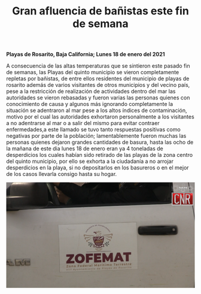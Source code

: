 ﻿---
layout: blog
title: "Gran afluencia de bañistas este fin de semana"
Date: 2021-01-18
categories: rosarito
permalink: /:categories/:title:output_ext
image: /img/cnr/2021-01-18-gran-afluencia-de-banistas-este-fin-de-semana.png
alt: "Gran afluencia de bañistas este fin de semana"
autor:
---


**Playas de Rosarito, Baja California; Lunes 18 de enero del 2021** 


A consecuencia de las altas temperaturas que se sintieron este pasado fin de semanas, las Playas del quinto municipio se vieron completamente repletas por bañistas, de entre ellos residentes del municipio de playas de rosarito además de varios visitantes de otros municipios y del vecino país, pese a la restricción de realización de actividades dentro del mar las autoridades se vieron rebasadas y fueron varias las personas quienes con conocimiento de causa y algunos más ignorando completamente la situación se adentraron al mar pese a los altos índices de contaminación, motivo por el cual las autoridades exhortaron personalmente a los visitantes a no adentrarse al mar o a salir del mismo para evitar contraer enfermedades,a este llamado se tuvo tanto respuestas positivas como negativas por parte de la población; lamentablemente fueron muchas las personas quienes dejaron grandes cantidades de basura, hasta las ocho de la mañana de este dia lunes 18 de enero eran ya 4 toneladas de desperdicios los cuales habían sido retirado de las playas de la zona centro del quinto municipio, por ello se exhorta a la ciudadanía a no arrojar desperdicios en la playa, si no depositarlos en los basureros o en el mejor de los casos llevarla consigo hasta su hogar.






<div id="carouselExampleSlidesOnly" class="carousel slide" data-ride="carousel">
  <div class="carousel-inner">
    <div class="carousel-item active">
       <img class="d-block w-100" src="/img/cnr/2021-01-18-gran-afluencia-de-banistas-este-fin-de-semana.png" loading="lazy"  alt="Titulo">
    </div>
  </div>
</div>